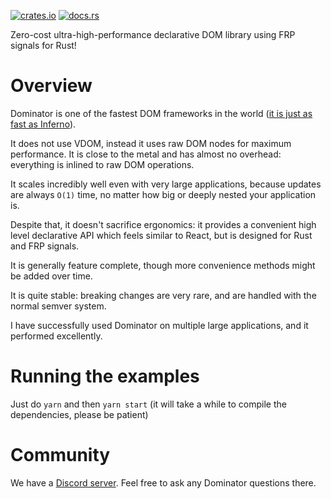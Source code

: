 [![crates.io](http://meritbadge.herokuapp.com/dominator)](https://crates.io/crates/dominator)
[![docs.rs](https://docs.rs/dominator/badge.svg)](https://docs.rs/dominator)

Zero-cost ultra-high-performance declarative DOM library using FRP signals for Rust!

Overview
========

Dominator is one of the fastest DOM frameworks in the world ([it is just as fast as Inferno][benchmark]).

It does not use VDOM, instead it uses raw DOM nodes for maximum performance. It is close to the metal and
has almost no overhead: everything is inlined to raw DOM operations.

It scales incredibly well even with very large applications, because updates are always `O(1)` time, no
matter how big or deeply nested your application is.

Despite that, it doesn't sacrifice ergonomics: it provides a convenient high level declarative API which
feels similar to React, but is designed for Rust and FRP signals.

It is generally feature complete, though more convenience methods might be added over time.

It is quite stable: breaking changes are very rare, and are handled with the normal semver system.

I have successfully used Dominator on multiple large applications, and it performed excellently.

Running the examples
====================

Just do `yarn` and then `yarn start` (it will take a while to compile the dependencies, please be patient)

Community
=========

We have a [Discord server](https://discord.gg/fDFGvnR). Feel free to ask any Dominator questions there.

[benchmark]: https://rawgit.com/krausest/js-framework-benchmark/master/webdriver-ts-results/table.html

